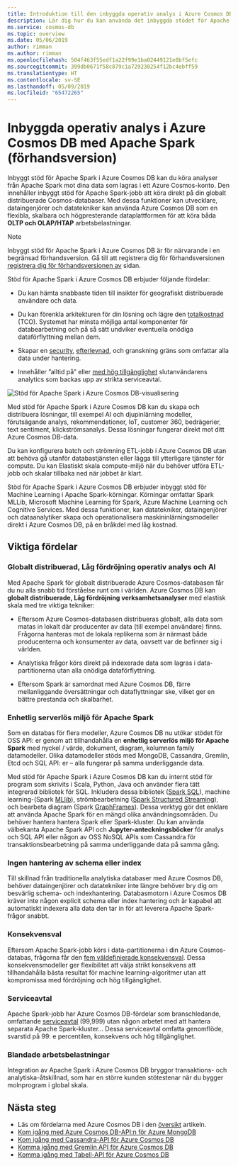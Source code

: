 ```yaml
---
title: Introduktion till den inbyggda operativ analys i Azure Cosmos DB med Apache Spark
description: Lär dig hur du kan använda det inbyggda stödet för Apache Spark i Azure Cosmos DB för att köra operativ analys och AI
ms.service: cosmos-db
ms.topic: overview
ms.date: 05/06/2019
author: rimman
ms.author: rimman
ms.openlocfilehash: 504f463f55edf1a22f99e1ba02449121e8bf5efc
ms.sourcegitcommit: 399db0671f58c879c1a729230254f12bc4ebff59
ms.translationtype: HT
ms.contentlocale: sv-SE
ms.lasthandoff: 05/09/2019
ms.locfileid: "65472265"
---
```

# <a name="built-in-operational-analytics-in-azure-cosmos-db-with-apache-spark-preview"></a>Inbyggda operativ analys i Azure Cosmos DB med Apache Spark (förhandsversion) 

Inbyggt stöd för Apache Spark i Azure Cosmos DB kan du köra analyser från Apache Spark mot dina data som lagras i ett Azure Cosmos-konto. Den innehåller inbyggt stöd för Apache Spark-jobb att köra direkt på din globalt distribuerade Cosmos-databaser. Med dessa funktioner kan utvecklare, dataingenjörer och datatekniker kan använda Azure Cosmos DB som en flexibla, skalbara och högpresterande dataplattformen för att köra båda **OLTP och OLAP/HTAP** arbetsbelastningar. 

> [!NOTE]
> Inbyggt stöd för Apache Spark i Azure Cosmos DB är för närvarande i en begränsad förhandsversion. Gå till att registrera dig för förhandsversionen [registrera dig för förhandsversionen av](https://portal.azure.com/?feature.customportal=false#create/Microsoft.DocumentDB) sidan. 

Stöd för Apache Spark i Azure Cosmos DB erbjuder följande fördelar:

* Du kan hämta snabbaste tiden till insikter för geografiskt distribuerade användare och data.

* Du kan förenkla arkitekturen för din lösning och lägre den [totalkostnad](total-cost-ownership.md) (TCO). Systemet har minsta möjliga antal komponenter för databearbetning och på så sätt undviker eventuella onödiga dataförflyttning mellan dem.

* Skapar en [security](secure-access-to-data.md), [efterlevnad](compliance.md), och granskning gräns som omfattar alla data under hantering.

* Innehåller ”alltid på” eller [med hög tillgänglighet](high-availability.md) slutanvändarens analytics som backas upp av strikta serviceavtal.

![Stöd för Apache Spark i Azure Cosmos DB-visualisering](./media/spark-api-introduction/spark-api-visualization.png)
 
Med stöd för Apache Spark i Azure Cosmos DB kan du skapa och distribuera lösningar, till exempel AI och djupinlärning modeller, förutsägande analys, rekommendationer, IoT, customer 360, bedrägerier, text sentiment, klickströmsanalys. Dessa lösningar fungerar direkt mot ditt Azure Cosmos DB-data.

Du kan konfigurera batch och strömning ETL-jobb i Azure Cosmos DB utan att behöva gå utanför databastjänsten eller lägga till ytterligare tjänster för compute. Du kan Elastiskt skala compute-miljö när du behöver utföra ETL-jobb och skalar tillbaka ned när jobbet är klart.

Stöd för Apache Spark i Azure Cosmos DB erbjuder inbyggt stöd för Machine Learning i Apache Spark-körningar. Körningar omfattar Spark MLLib, Microsoft Machine Learning för Spark, Azure Machine Learning och Cognitive Services. Med dessa funktioner, kan datatekniker, dataingenjörer och dataanalytiker skapa och operationalisera maskininlärningsmodeller direkt i Azure Cosmos DB, på en bråkdel med låg kostnad.


## <a name="key-benefits"></a>Viktiga fördelar

### <a name="globally-distributed-low-latency-operational-analytics-and-ai"></a>Globalt distribuerad, Låg fördröjning operativ analys och AI

Med Apache Spark för globalt distribuerade Azure Cosmos-databasen får du nu alla snabb tid förståelse runt om i världen. Azure Cosmos DB kan **globalt distribuerade, Låg fördröjning verksamhetsanalyser** med elastisk skala med tre viktiga tekniker:

* Eftersom Azure Cosmos-databasen distribueras globalt, alla data som matas in lokalt där producenter av data (till exempel användare) finns. Frågorna hanteras mot de lokala replikerna som är närmast både producenterna och konsumenter av data, oavsett var de befinner sig i världen. 

* Analytiska frågor körs direkt på indexerade data som lagras i data-partitionerna utan alla onödiga dataförflyttning. 

* Eftersom Spark är samordnat med Azure Cosmos DB, färre mellanliggande översättningar och dataflyttningar ske, vilket ger en bättre prestanda och skalbarhet.

### <a name="unified-serverless-experience-for-apache-spark"></a>Enhetlig serverlös miljö för Apache Spark

Som en databas för flera modeller, Azure Cosmos DB nu utökar stödet för OSS API: er genom att tillhandahålla en **enhetlig serverlös miljö för Apache Spark** med nyckel / värde, dokument, diagram, kolumnen family datamodeller. Olika datamodeller stöds med MongoDB, Cassandra, Gremlin, Etcd och SQL API: er – alla fungerar på samma underliggande data. 

Med stöd för Apache Spark i Azure Cosmos DB kan du internt stöd för program som skrivits i Scala, Python, Java och använder flera tätt integrerad bibliotek för SQL. Inkludera dessa bibliotek ([Spark SQL](https://spark.apache.org/sql/)), machine learning-(Spark [MLlib](https://spark.apache.org/mllib/)), strömbearbetning ([Spark Structured Streaming](https://spark.apache.org/streaming/)), och bearbeta diagram (Spark [GraphFrames]( https://docs.databricks.com/spark/latest/graph-analysis/graphframes/user-guide-python.html)). Dessa verktyg gör det enklare att använda Apache Spark för en mängd olika användningsområden. Du behöver hantera hantera Spark eller Spark-kluster. Du kan använda välbekanta Apache Spark API och **Jupyter-anteckningsböcker** för analys och SQL API eller någon av OSS NoSQL APIs som Cassandra för transaktionsbearbetning på samma underliggande data på samma gång.

### <a name="no-schema-or-index-management"></a>Ingen hantering av schema eller index

Till skillnad från traditionella analytiska databaser med Azure Cosmos DB, behöver dataingenjörer och datatekniker inte längre behöver bry dig om besvärlig schema- och indexhantering. Databasmotorn i Azure Cosmos DB kräver inte någon explicit schema eller index hantering och är kapabel att automatiskt indexera alla data den tar in för att leverera Apache Spark-frågor snabbt. 

### <a name="consistency-choices"></a>Konsekvensval

Eftersom Apache Spark-jobb körs i data-partitionerna i din Azure Cosmos-databas, frågorna får den [fem väldefinierade konsekvensval](consistency-levels.md). Dessa konsekvensmodeller ger flexibilitet att välja strikt konsekvens att tillhandahålla bästa resultat för machine learning-algoritmer utan att kompromissa med fördröjning och hög tillgänglighet. 

### <a name="slas"></a>Serviceavtal

Apache Spark-jobb har Azure Cosmos DB-fördelar som branschledande, omfattande [serviceavtal](https://azure.microsoft.com/support/legal/sla/documentdb/v1_1/) (99,999) utan någon arbetet med att hantera separata Apache Spark-kluster... Dessa serviceavtal omfatta genomflöde, svarstid på 99: e percentilen, konsekvens och hög tillgänglighet. 

### <a name="mixed-workloads"></a>Blandade arbetsbelastningar

Integration av Apache Spark i Azure Cosmos DB bryggor transaktions- och analytiska-åtskillnad, som har en större kunden stötestenar när du bygger molnprogram i global skala. 

## <a name="next-steps"></a>Nästa steg

* Läs om fördelarna med Azure Cosmos DB i den [översikt](introduction.md) artikeln.
* [Kom igång med Azure Cosmos DB-API:n för Azure MongoDB](mongodb-introduction.md)
* [Kom igång med Cassandra-API för Azure Cosmos DB](cassandra-introduction.md)
* [Komma igång med Gremlin API för Azure Cosmos DB](graph-introduction.md)
* [Komma igång med Tabell-API för Azure Cosmos DB](table-introduction.md)




